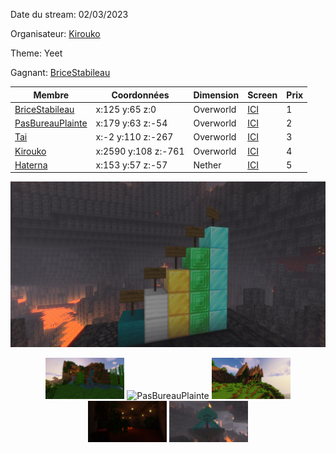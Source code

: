Date du stream: 02/03/2023

Organisateur: [Kirouko](https://lyna.netlify.app/kirouko_gaming)

Theme: Yeet

Gagnant: [BriceStabileau](https://lyna.netlify.app/bricestabileau)

|Membre|Coordonnées|Dimension|Screen|Prix|
|----|--------|----|----|----|
|[BriceStabileau](https://lyna.netlify.app/bricestabileau)|x:125 y:65 z:0|Overworld|[ICI](./Screen/Brice/)|1|
|[PasBureauPlainte](https://www.youtube.com/watch?v=BBJa32lCaaY)|x:179 y:63 z:-54|Overworld|[ICI](./Screen/PasBureauPlainte/)|2|
|[Tai](https://lyna.netlify.app/la_chaine_de_tai)|x:-2 y:110 z:-267|Overworld|[ICI](./Screen/Tai/)|3|
|[Kirouko](https://lyna.netlify.app/kirouko_gaming)|x:2590 y:108 z:-761|Overworld|[ICI](./Screen/Kirouko/)|4|
|[Haterna](https://lyna.netlify.app/HaternaTwitch)|x:153 y:57 z:-57|Nether|[ICI](./Screen/Haterna/)|5|

![Podium](./Screen/2023-03-04_16.42.43.png)

<p style="text-align: center">
    <img src="./Screen/Brice/2023-03-04_16.29.24.png" width="25%" alt="BriceStabileau"/> 
    <img src="./Screen/PasBureauPlainte/2023-03-04_16.33.22.png" width="25%" alt="PasBureauPlainte"/>
    <img src="./Screen/Tai/2023-03-04_16.21.42.png" width="25%" alt="Tai"/>
    <img src="./Screen/Kirouko/2023-03-04_16.39.19.png" width="25%" alt="Kirouko"/>
    <img src="./Screen/Haterna/2023-03-04_16.41.33.png" width="25%" alt="Haterna"/>
</p>